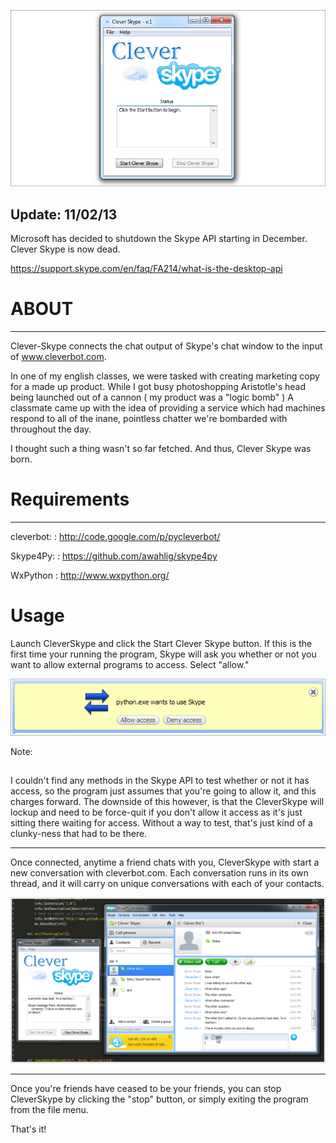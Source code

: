 <p align="center">
	<img src="https://github.com/Audionautics/Clever-Skype/raw/master/doc_images/Clever_skype.PNG?raw=true")/>
</p>

Update: 11/02/13
----------------  

Microsoft has decided to shutdown the Skype API starting in December. Clever Skype is now dead. 

https://support.skype.com/en/faq/FA214/what-is-the-desktop-api

ABOUT
=====
----------------------------
Clever-Skype connects the chat output of Skype's chat window to the input of www.cleverbot.com.

In one of my english classes, we were tasked with creating marketing copy for a made up product. 
While I got busy photoshopping Aristotle's head being launched out of a cannon ( my product was a 
"logic bomb" ) A classmate came up with the idea of providing a service which had machines respond 
to all of the inane, pointless chatter we're bombarded with throughout the day. 

I thought such a thing wasn't so far fetched. And thus, Clever Skype was born. 


Requirements
============
---------------------------------
cleverbot:
: http://code.google.com/p/pycleverbot/ 

Skype4Py:
: https://github.com/awahlig/skype4py

WxPython
: http://www.wxpython.org/

Usage
=====

Launch CleverSkype and click the Start Clever Skype button. If this is the first time your running the program, 
Skype will ask you whether or not you want to allow external programs to access. Select "allow."

<p align="center">
	<img src="https://github.com/Audionautics/Clever-Skype/raw/master/doc_images/allow_connection.png?raw=true")/>
</p>

Note:
##
I couldn't find any methods in the Skype API to test whether or not it has access, so the program just assumes that you're going to allow it, and this charges forward. The downside of this however, is that the CleverSkype will lockup and need to be force-quit if you don't allow it access as it's just sitting there waiting for access. Without a way to test, that's just kind of a clunky-ness that had to be there. 

----------------------------------------

Once connected, anytime a friend chats with you, CleverSkype with start a new conversation with cleverbot.com. Each conversation runs in its own thread, and it will carry on unique conversations with each of your contacts. 

<p align="center">
	<img src="https://github.com/Audionautics/Clever-Skype/raw/master/doc_images/skype_w_cs.PNG?raw=true")/>
</p>

---------------------------------------------

Once you're friends have ceased to be your friends, you can stop CleverSkype by clicking the "stop" button, or simply exiting the program from the file menu. 

That's it! 













